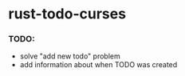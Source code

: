 # rust-todo-curses

### TODO:
- solve "add new todo" problem 
- add information about when TODO was created
